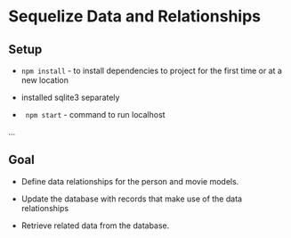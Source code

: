 # Sequelize Data and Relationships

## Setup

+ ```npm install``` - to install dependencies to project for the first time or at a new location

+ installed sqlite3 separately

+ ``` npm start``` - command to run localhost

...

## Goal

+ Define data relationships for the person and movie models.

+ Update the database with records that make use of the data relationships

+ Retrieve related data from the database.